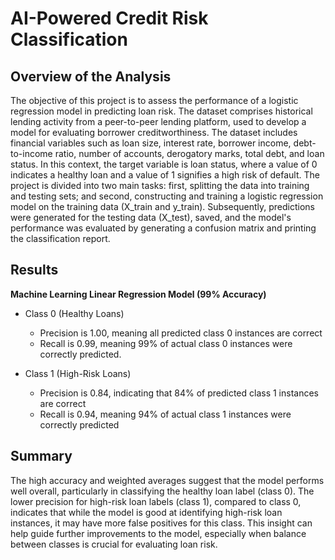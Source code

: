 # AI-Powered Credit Risk Classification

## Overview of the Analysis

The objective of this project is to assess the performance of a logistic regression model in predicting loan risk. The dataset comprises historical lending activity from a peer-to-peer lending platform, used to develop a model for evaluating borrower creditworthiness. The dataset includes financial variables such as loan size, interest rate, borrower income, debt-to-income ratio, number of accounts, derogatory marks, total debt, and loan status. In this context, the target variable is loan status, where a value of 0 indicates a healthy loan and a value of 1 signifies a high risk of default. The project is divided into two main tasks: first, splitting the data into training and testing sets; and second, constructing and training a logistic regression model on the training data (X_train and y_train). Subsequently, predictions were generated for the testing data (X_test), saved, and the model's performance was evaluated by generating a confusion matrix and printing the classification report.

## Results

**Machine Learning Linear Regression Model (99% Accuracy)**

* Class 0 (Healthy Loans)
    * Precision is 1.00, meaning all predicted class 0 instances are correct
    * Recall is 0.99, meaning 99% of actual class 0 instances were correctly predicted.
   
* Class 1 (High-Risk Loans)
    * Precision is 0.84, indicating that 84% of predicted class 1 instances are correct
    * Recall is 0.94, meaning 94% of actual class 1 instances were correctly predicted

## Summary

The high accuracy and weighted averages suggest that the model performs well overall, particularly in classifying the healthy loan label (class 0). The lower precision for high-risk loan labels (class 1), compared to class 0, indicates that while the model is good at identifying high-risk loan instances, it may have more false positives for this class. This insight can help guide further improvements to the model, especially when balance between classes is crucial for evaluating loan risk.
